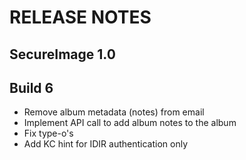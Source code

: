 # RELEASE NOTES

## SecureImage 1.0

## Build 6

- Remove album metadata (notes) from email
- Implement API call to add album notes to the album
- Fix type-o's
- Add KC hint for IDIR authentication only
